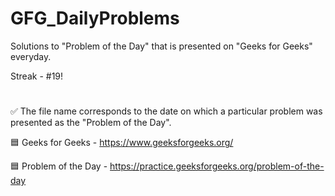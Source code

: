 # GFG_DailyProblems
Solutions to "Problem of the Day" that is presented on "Geeks for Geeks" everyday.

Streak - #19!
#
✅ The file name corresponds to the date on which a particular problem was presented as the "Problem of the Day".

🟦 Geeks for Geeks - https://www.geeksforgeeks.org/

🟦 Problem of the Day - https://practice.geeksforgeeks.org/problem-of-the-day
#